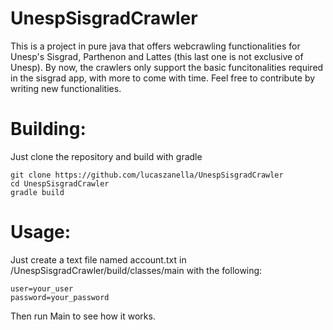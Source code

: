 # UnespSisgradCrawler
This is a project in pure java that offers webcrawling functionalities for Unesp's Sisgrad, Parthenon and Lattes (this last one is not exclusive of Unesp). By now, the crawlers only support the basic funcitonalities required in the sisgrad app, with more to come with time. Feel free to contribute by writing new functionalities.


# Building:

Just clone the repository and build with gradle 
```
git clone https://github.com/lucaszanella/UnespSisgradCrawler
cd UnespSisgradCrawler
gradle build
```


# Usage:
Just create a text file named account.txt in /UnespSisgradCrawler/build/classes/main with the following:

```
user=your_user
password=your_password
```

Then run Main to see how it works. 
